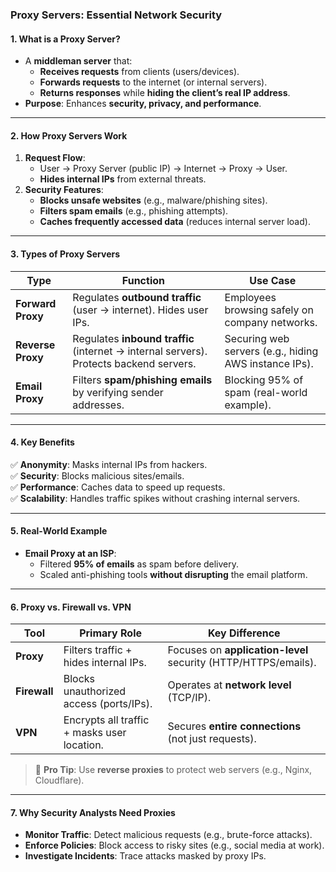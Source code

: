 ### **Proxy Servers: Essential Network Security**  

#### **1. What is a Proxy Server?**  
- A **middleman server** that:  
  - **Receives requests** from clients (users/devices).  
  - **Forwards requests** to the internet (or internal servers).  
  - **Returns responses** while **hiding the client’s real IP address**.  
- **Purpose**: Enhances **security, privacy, and performance**.  

---

#### **2. How Proxy Servers Work**  
1. **Request Flow**:  
   - User → Proxy Server (public IP) → Internet → Proxy → User.  
   - **Hides internal IPs** from external threats.  
2. **Security Features**:  
   - **Blocks unsafe websites** (e.g., malware/phishing sites).  
   - **Filters spam emails** (e.g., phishing attempts).  
   - **Caches frequently accessed data** (reduces internal server load).  

---

#### **3. Types of Proxy Servers**  

| **Type**         | **Function**                                                                 | **Use Case**                                |  
|------------------|-----------------------------------------------------------------------------|--------------------------------------------|  
| **Forward Proxy** | Regulates **outbound traffic** (user → internet). Hides user IPs.           | Employees browsing safely on company networks. |  
| **Reverse Proxy** | Regulates **inbound traffic** (internet → internal servers). Protects backend servers. | Securing web servers (e.g., hiding AWS instance IPs). |  
| **Email Proxy**  | Filters **spam/phishing emails** by verifying sender addresses.             | Blocking 95% of spam (real-world example). |  

---

#### **4. Key Benefits**  
✅ **Anonymity**: Masks internal IPs from hackers.  
✅ **Security**: Blocks malicious sites/emails.  
✅ **Performance**: Caches data to speed up requests.  
✅ **Scalability**: Handles traffic spikes without crashing internal servers.  

---

#### **5. Real-World Example**  
- **Email Proxy at an ISP**:  
  - Filtered **95% of emails** as spam before delivery.  
  - Scaled anti-phishing tools **without disrupting** the email platform.  

---

#### **6. Proxy vs. Firewall vs. VPN**  
| **Tool**       | **Primary Role**                              | **Key Difference**                          |  
|---------------|---------------------------------------------|--------------------------------------------|  
| **Proxy**     | Filters traffic + hides internal IPs.        | Focuses on **application-level** security (HTTP/HTTPS/emails). |  
| **Firewall**  | Blocks unauthorized access (ports/IPs).      | Operates at **network level** (TCP/IP).    |  
| **VPN**       | Encrypts all traffic + masks user location.  | Secures **entire connections** (not just requests). |  

> 🔐 **Pro Tip**: Use **reverse proxies** to protect web servers (e.g., Nginx, Cloudflare).  

---

#### **7. Why Security Analysts Need Proxies**  
- **Monitor Traffic**: Detect malicious requests (e.g., brute-force attacks).  
- **Enforce Policies**: Block access to risky sites (e.g., social media at work).  
- **Investigate Incidents**: Trace attacks masked by proxy IPs.  
